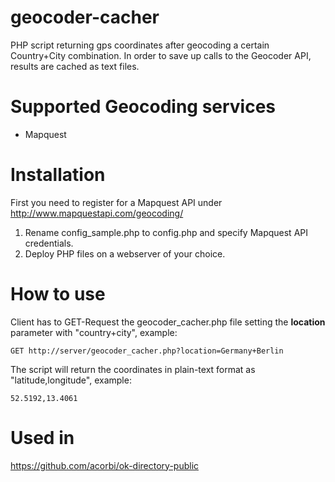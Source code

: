 geocoder-cacher
====================

PHP script returning gps coordinates after geocoding a certain Country+City combination. In order to save up calls to the Geocoder API, results are cached as text files.

# Supported Geocoding services

* Mapquest

# Installation

First you need to register for a Mapquest API under http://www.mapquestapi.com/geocoding/

1. Rename config_sample.php to config.php and specify Mapquest API credentials.
2. Deploy PHP files on a webserver of your choice.

# How to use

Client has to GET-Request the geocoder_cacher.php file setting the **location** parameter with "country+city", example:

```
GET http://server/geocoder_cacher.php?location=Germany+Berlin
```

The script will return the coordinates in plain-text format as "latitude,longitude", example:

```
52.5192,13.4061
```

# Used in

https://github.com/acorbi/ok-directory-public
